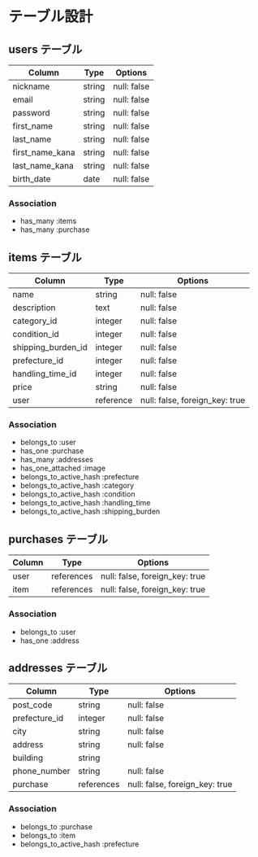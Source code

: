 # テーブル設計

## users テーブル

| Column         | Type   | Options     |
| -------------- | ------ | ----------- |
| nickname       | string | null: false |
| email          | string | null: false |
| password       | string | null: false |
| first_name     | string | null: false |
| last_name      | string | null: false |
| first_name_kana| string | null: false |
| last_name_kana | string | null: false |
| birth_date     |  date  | null: false |

### Association

- has_many :items
- has_many :purchase

## items テーブル

| Column             | Type       | Options                        |
| ------------------ | ---------- | ------------------------------ |
| name               | string     | null: false                    |
| description        | text       | null: false                    |
| category_id        | integer    | null: false                    |
| condition_id       | integer    | null: false                    | 
| shipping_burden_id | integer    | null: false                    | 
| prefecture_id      | integer    | null: false                    |
| handling_time_id   | integer    | null: false                    |
| price              | string     | null: false                    |
| user               | reference  | null: false, foreign_key: true |

### Association

- belongs_to :user
- has_one :purchase
- has_many :addresses
- has_one_attached :image
- belongs_to_active_hash :prefecture
- belongs_to_active_hash :category
- belongs_to_active_hash :condition
- belongs_to_active_hash :handling_time
- belongs_to_active_hash :shipping_burden

## purchases テーブル

| Column  | Type       | Options                        |
| ------- | ---------- | ------------------------------ |
| user    | references | null: false, foreign_key: true |
| item    | references | null: false, foreign_key: true |

### Association

- belongs_to :user
- has_one :address

## addresses テーブル

| Column          | Type       | Options                        |
| --------------- | ---------- | ------------------------------ |
| post_code       | string     | null: false                    |
| prefecture_id   | integer    | null: false                    |
| city            | string     | null: false                    |
| address         | string     | null: false                    |
| building        | string     |                                | 
| phone_number    | string     | null: false                    |
| purchase        | references | null: false, foreign_key: true |


### Association

- belongs_to :purchase
- belongs_to :item
- belongs_to_active_hash :prefecture

